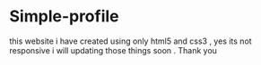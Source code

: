 # Simple-profile
this website i have created using only html5 and css3 , yes its not responsive i will updating those things soon . Thank you
